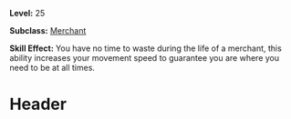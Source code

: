 <!-- TITLE: Skill: Time Is Money -->
<!-- SUBTITLE:  -->

**Level:** 25

**Subclass:** [Merchant](merchant)

**Skill Effect:** You have no time to waste during the life of a merchant, this ability increases your movement speed to guarantee you are where you need to be at all times.

# Header